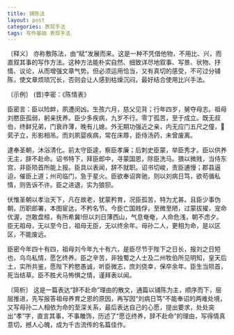 ```yaml
---
title: 铺陈法
layout: post
categories: 表现手法
tags: 写作基础 表现手法
---
```


〔释义〕 亦称敷陈法，由“赋”发展而来。这是一种不凭借他物，不用比、兴，而直叙其事的写作方法。这种方法能朴实自然、细致详尽地叙事、写景、状物、抒情、议论，从而增强文章气势。但必须运用恰当，又有真切的感受，不可过分铺陈，使文章烦琐冗长，否则会让人感到枯燥沉闷，最好结合使用比兴手法。

〔示例〕 (晋)李密：《陈情表》

臣密言：臣以险衅，夙遭闵凶。生孩六月，慈父见背；行年四岁，舅夺母志。祖母刘愍臣孤弱，躬亲抚养。臣少多疾病，九岁不行。零丁孤苦，至于成立。既无叔伯，终鲜兄弟，门衰祚薄，晚有儿媳。外无期功强近之亲，内无应门五尺之僮，𦬮䒯孑立，形影相吊。而刘夙婴疾病，常在床蓐，臣侍汤药，未曾废离。

逮奉圣朝，沐浴清化。前太守臣逵，察臣孝廉；后刺史臣蒙，举臣秀才。臣以供养无主，辞不赴命。诏书特下，拜臣郎中，寻蒙国恩，除臣洗马。猥以微贱，当侍东宫，非臣陨首所能上报。臣具以表闻，辞不就职。诏书切峻，责臣逋慢；郡县逼迫，催臣上道；州司临门，急于星火。臣欲奉诏奔驰，则以刘病日笃，欲苟循私情，则告诉不许。臣之进退，实为狼狈。

伏惟圣朝以孝治天下，凡在故老，犹蒙矜育，况臣孤苦，特为尤甚。且臣少事伪朝，历职郎署，本图宦达，不矜名节。今臣亡国贱俘，至微至陋，过蒙拔擢，宠命优渥，岂敢盘桓，有所希冀!但以刘日薄西山，气息奄奄，人命危浅，朝不虑夕。臣无祖母，无以至今日，祖母无臣，无以终余年。母孙二人，更相为命，是以区区，不能废远。

臣密今年四十有四，祖母刘今年九十有六，是臣尽节于陛下之日长，报刘之日短也，乌鸟私情，愿乞终养。臣之辛苦，非独蜀之人士及二州牧伯所见明知，皇天后土，实所共鉴，愿陛下矜愍愚诚，听臣微志，庶刘侥幸，保卒余年。臣生当陨首，死当结草。臣不胜犬马怖惧之情，谨拜表以闻。

〔简析〕 这是一篇表达“辞不赴命”理由的散文，通篇以铺陈为主，顺序而下，层层推进，先写报答祖母养育之恩的原因，再写因“刘病日笃”不能奉诏的两难处境，又写母孙二人相依为命的至深关系，最后表达自己的心愿，提出要求，处处突出“孝”字，直言其事，不事雕饰，历述了“愿讫终养，辞不赴命”的理由，写得情真意切，撼人心魄，成为千古流传的名篇佳作。 